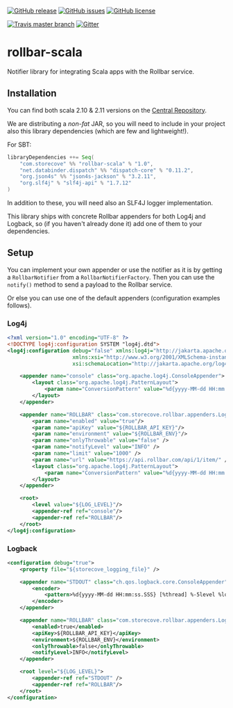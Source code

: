[![GitHub release](https://img.shields.io/github/release/storecove/rollbar-scala.svg)](https://github.com/storecove/rollbar-scala/releases) [![GitHub issues](https://img.shields.io/github/issues/storecove/rollbar-scala.svg)](https://github.com/storecove/rollbar-scala/issues) [![GitHub license](https://img.shields.io/github/license/storecove/rollbar-scala.svg)](https://github.com/storecove/rollbar-scala/blob/master/LICENSE)

[![Travis master branch](https://img.shields.io/travis/storecove/rollbar-scala/master.svg)](https://travis-ci.org/storecove/rollbar-scala) [![Gitter](https://badges.gitter.im/Join%20Chat.svg)](https://gitter.im/storecove/rollbar-scala?utm_source=badge&utm_medium=badge&utm_campaign=pr-badge)

# rollbar-scala
Notifier library for integrating Scala apps with the Rollbar service.

## Installation
You can find both scala 2.10 & 2.11 versions on the [Central Repository](http://search.maven.org/#search%7Cga%7C1%7Cg%3Acom.storecove).

We are distributing a *non-fat* JAR, so you will need to include in your project also this library dependencies (which are few and lightweight!).

For SBT:

```scala
libraryDependencies ++= Seq(
    "com.storecove" %% "rollbar-scala" % "1.0",
    "net.databinder.dispatch" %% "dispatch-core" % "0.11.2",
    "org.json4s" %% "json4s-jackson" % "3.2.11",
    "org.slf4j" % "slf4j-api" % "1.7.12"
)
```

In addition to these, you will need also an SLF4J logger implementation.

This library ships with concrete Rollbar appenders for both Log4j and Logback, so (if you haven't already done it) add one of them to your dependencies.

## Setup

You can implement your own appender or use the notifier as it is by getting a `RollbarNotifier` from a `RollbarNotifierFactory`.
Then you can use the `notify()` method to send a payload to the Rollbar service.

Or else you can use one of the default appenders (configuration examples follows).

### Log4j

```xml
<?xml version="1.0" encoding="UTF-8" ?>
<!DOCTYPE log4j:configuration SYSTEM "log4j.dtd">
<log4j:configuration debug="false" xmlns:log4j="http://jakarta.apache.org/log4j/"
                     xmlns:xsi="http://www.w3.org/2001/XMLSchema-instance"
                     xsi:schemaLocation="http://jakarta.apache.org/log4j/ ">

    <appender name="console" class="org.apache.log4j.ConsoleAppender">
        <layout class="org.apache.log4j.PatternLayout">
            <param name="ConversionPattern" value="%d{yyyy-MM-dd HH:mm:ss} [%t] %-5p %C:%L - %m%n" />
        </layout>
    </appender>

    <appender name="ROLLBAR" class="com.storecove.rollbar.appenders.Log4jAppender">
        <param name="enabled" value="true"/>
        <param name="apiKey" value="${ROLLBAR_API_KEY}"/>
        <param name="environment" value="${ROLLBAR_ENV}"/>
        <param name="onlyThrowable" value="false" />
        <param name="notifyLevel" value="INFO" />
        <param name="limit" value="1000" />
        <param name="url" value="https://api.rollbar.com/api/1/item/" />
        <layout class="org.apache.log4j.PatternLayout">
            <param name="ConversionPattern" value="%d{yyyy-MM-dd HH:mm:ss} [%t] %-5p %C:%L - %m%n" />
        </layout>
    </appender>

    <root>
        <level value="${LOG_LEVEL}"/>
        <appender-ref ref="console"/>
        <appender-ref ref="ROLLBAR"/>
    </root>
</log4j:configuration>
```

### Logback

```xml
<configuration debug="true">
    <property file="${storecove_logging_file}" />

    <appender name="STDOUT" class="ch.qos.logback.core.ConsoleAppender">
        <encoder>
            <pattern>%d{yyyy-MM-dd HH:mm:ss.SSS} [%thread] %-5level %logger{36}:%L - %msg%n</pattern>
        </encoder>
    </appender>

    <appender name="ROLLBAR" class="com.storecove.rollbar.appenders.LogbackAppender">
        <enabled>true</enabled>
        <apiKey>${ROLLBAR_API_KEY}</apiKey>
        <environment>${ROLLBAR_ENV}</environment>
        <onlyThrowable>false</onlyThrowable>
        <notifyLevel>INFO</notifyLevel>
    </appender>

    <root level="${LOG_LEVEL}">
        <appender-ref ref="STDOUT" />
        <appender-ref ref="ROLLBAR"/>
    </root>
</configuration>
```
